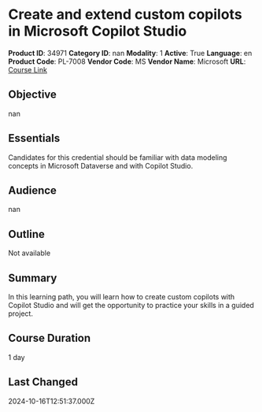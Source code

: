 # Create and extend custom copilots in Microsoft Copilot Studio

**Product ID**: 34971
**Category ID**: nan
**Modality**: 1
**Active**: True
**Language**: en
**Product Code**: PL-7008
**Vendor Code**: MS
**Vendor Name**: Microsoft
**URL**: [Course Link](https://www.fastlaneus.com/course/microsoft-pl-7008)

## Objective
nan

## Essentials
Candidates for this credential should be familiar with data modeling concepts in Microsoft Dataverse and with Copilot Studio.

## Audience
nan

## Outline
Not available

## Summary
In this learning path, you will learn how to create custom copilots with Copilot Studio and will get the opportunity to practice your skills in a guided project.

## Course Duration
1 day

## Last Changed
2024-10-16T12:51:37.000Z

